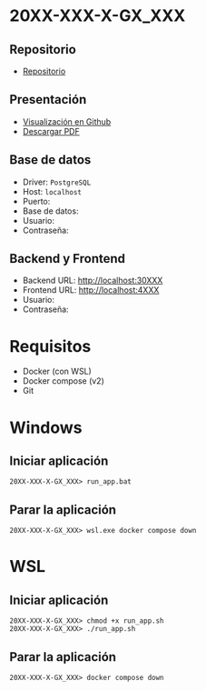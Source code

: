 # 20XX-XXX-X-GX_XXX
## Repositorio
* [Repositorio]( )
## Presentación
* [Visualización en Github]( )
* [Descargar PDF]( )
## Base de datos
* Driver: `PostgreSQL`
* Host: `localhost`
* Puerto: ` `
* Base de datos: ` `
* Usuario: ` `
* Contraseña: ` `
## Backend y Frontend
* Backend URL: [http://localhost:30XXX](http://localhost:30XXX)
* Frontend URL: [http://localhost:4XXX](http://localhost:4XXX)
* Usuario: ` `
* Contraseña: ` `

# Requisitos
* Docker (con WSL)
* Docker compose (v2)
* Git

# Windows
## Iniciar aplicación
```
20XX-XXX-X-GX_XXX> run_app.bat
```
## Parar la aplicación
```
20XX-XXX-X-GX_XXX> wsl.exe docker compose down
```

# WSL
## Iniciar aplicación
```
20XX-XXX-X-GX_XXX> chmod +x run_app.sh
20XX-XXX-X-GX_XXX> ./run_app.sh
```
## Parar la aplicación
```
20XX-XXX-X-GX_XXX> docker compose down
```
